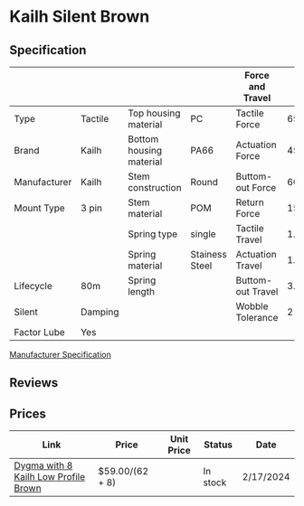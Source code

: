 # Kailh Silent Brown

## Specification

|              |         |                         |                | Force and Travel  |        |
| ------------ | ------- | ----------------------- | -------------- | ----------------- | ------ |
| Type         | Tactile | Top housing material    | PC             | Tactile Force     | 65gf   |
| Brand        | Kailh   | Bottom housing material | PA66           | Actuation Force   | 45gf   |
| Manufacturer | Kailh   | Stem construction       | Round          | Buttom-out Force  | 60gf?  |
| Mount Type   | 3 pin   | Stem material           | POM            | Return Force      | 15gf   |
|              |         | Spring type             | single         | Tactile Travel    | 1.3mm? |
|              |         | Spring material         | Stainess Steel | Actuation Travel  | 1.8mm  |
| Lifecycle    | 80m     | Spring length           |                | Buttom-out Travel | 3.6mm  |
| Silent       | Damping |                         |                | Wobble Tolerance  | 2 deg  |
| Factor Lube  | Yes     |                         |                |                   |        |

[Manufacturer Specification](https://cdn.shopify.com/s/files/1/0436/7692/6103/files/CPG1511F01S38_1.pdf?v=1599623991)

## Reviews

## Prices

| Link                                                                                               | Price           | Unit Price | Status   | Date      |
| -------------------------------------------------------------------------------------------------- | --------------- | ---------- | -------- | --------- |
| [Dygma with 8 Kailh Low Profile Brown](https://dygma.com/products/switches?variant=43658510369006) | $59.00/(62 + 8) |            | In stock | 2/17/2024 |
